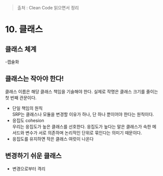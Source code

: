 > 출처 : Clean Code 읽으면서 정리

# 10. 클래스
## 클래스 체계
-캡슐화  
## 클래스는 작아야 한다!
클래스 이름은 해당 클래스 책임을 기술해야 한다.
실제로 작명은 클래스 크기를 줄이는 첫 번째 관문이다. 
- 단일 책임의 원칙    
SRP는 클래스나 모듈을 변경할 이유가 하나, 단 하나 뿐이어야 한다는 원칙이다.
- 응집도 cohesion  
우리는 응집도가 높은 클래스를 선호한다. 
응집도가 높다는 말은 클래스가 속한 메서드와 변수가 서로 의존하며 논리적인 단위로 묶인다는 의미기 때문이다.
- 응집도를 유지하면 작은 클래스 여럿이 나온다  
## 변경하기 쉬운 클래스
- 변경으로부터 격리


